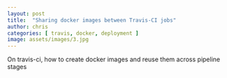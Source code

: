 ```yaml
---
layout: post
title:  "Sharing docker images between Travis-CI jobs"
author: chris
categories: [ travis, docker, deployment ]
image: assets/images/3.jpg
---
```


On travis-ci, how to create docker images and reuse them across pipeline stages
